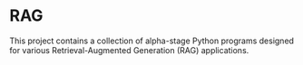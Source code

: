 # RAG
This project contains a collection of alpha-stage Python programs designed for various Retrieval-Augmented Generation (RAG) applications. 
